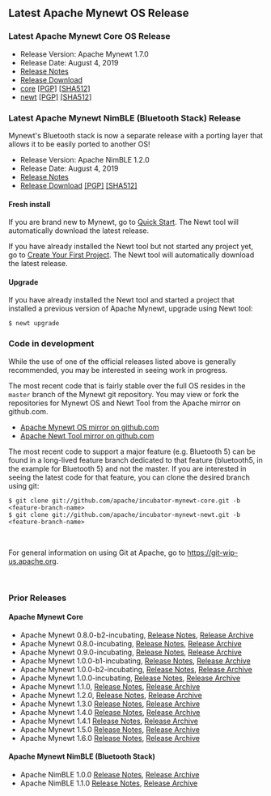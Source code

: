 ## Latest Apache Mynewt OS Release

### Latest Apache Mynewt Core OS Release

*   Release Version: Apache Mynewt 1.7.0
*   Release Date: August 4, 2019
*   [Release Notes](https://cwiki.apache.org/confluence/display/MYNEWT/RN-1.7.0)
*   [Release Download](https://www.apache.org/dyn/closer.lua/mynewt/apache-mynewt-1.7.0/)
 *  [core](https://www.apache.org/dyn/closer.lua/mynewt/apache-mynewt-1.7.0/apache-mynewt-core-1.7.0.tgz)
    [[PGP]](https://www.apache.org/dist/mynewt/apache-mynewt-1.7.0/apache-mynewt-core-1.7.0.tgz.asc)
    [[SHA512]](https://www.apache.org/dist/mynewt/apache-mynewt-1.7.0/apache-mynewt-newt-1.7.0.tgz.sha512)
 *   [newt](https://www.apache.org/dyn/closer.lua/mynewt/apache-mynewt-1.7.0/apache-mynewt-newt-1.7.0.tgz)
    [[PGP]](https://www.apache.org/dist/mynewt/apache-mynewt-1.7.0/apache-mynewt-newt-1.7.0.tgz.asc)
    [[SHA512]](https://www.apache.org/dist/mynewt/apache-mynewt-1.7.0/apache-mynewt-newt-1.7.0.tgz.sha512)

### Latest Apache Mynewt NimBLE (Bluetooth Stack) Release

Mynewt's Bluetooth stack is now a separate release with a porting layer that allows it to be easily ported to another OS!

*   Release Version: Apache NimBLE 1.2.0
*   Release Date: August 4, 2019
*   [Release Notes](https://cwiki.apache.org/confluence/display/MYNEWT/RN-NimBLE-1.2.0)
*   [Release Download](https://www.apache.org/dyn/closer.lua/mynewt/apache-nimble-1.2.0/apache-mynewt-nimble-1.2.0.tgz)
    [[PGP]](https://www.apache.org/dist/mynewt/apache-nimble-1.2.0/apache-mynewt-nimble-1.2.0.tgz.asc)
    [[SHA512]](https://www.apache.org/dist/mynewt/apache-nimble-1.2.0/apache-mynewt-nimble-1.2.0.tgz.sha512)

#### Fresh install

If you are brand new to Mynewt, go to [Quick Start](/latest/get_started/). The Newt tool will automatically download the latest release.

If you have already installed the Newt tool but not started any project yet, go to [Create Your First Project](/latest/get_started/project_create.html). The Newt tool will automatically download the latest release.

#### Upgrade

If you have already installed the Newt tool and started a project that installed a previous version of Apache Mynewt, upgrade using Newt tool:

```
$ newt upgrade
```

### Code in development

While the use of one of the official releases listed above is generally recommended, you may be interested in seeing work in progress.

The most recent code that is fairly stable over the full OS resides in the `master` branch of the Mynewt git repository. You may view or fork the repositories for Mynewt OS and Newt Tool from the Apache mirror on github.com.

*   [Apache Mynewt OS mirror on github.com](https://github.com/apache/incubator-mynewt-core/tree/master)
*   [Apache Newt Tool mirror on github.com](https://github.com/apache/incubator-mynewt-newt/tree/master)

The most recent code to support a major feature (e.g. Bluetooth 5) can be found in a long-lived feature branch dedicated to that feature (bluetooth5, in the example for Bluetooth 5) and not the master. If you are interested in seeing the latest code for that feature, you can clone the desired branch using git:

```
$ git clone git://github.com/apache/incubator-mynewt-core.git -b <feature-branch-name>
$ git clone git://github.com/apache/incubator-mynewt-newt.git -b <feature-branch-name>
```

<br>

For general information on using Git at Apache, go to https://git-wip-us.apache.org.

<br>

### Prior Releases

#### Apache Mynewt Core

*   Apache Mynewt 0.8.0-b2-incubating, [Release Notes](https://cwiki.apache.org/confluence/display/MYNEWT/RN-0.8.0-b2-incubating), [Release Archive](https://archive.apache.org/dist/incubator/mynewt/apache-mynewt-0.8.0-b2-incubating/)
*   Apache Mynewt 0.8.0-incubating, [Release Notes](https://cwiki.apache.org/confluence/display/MYNEWT/RN-0.8.0-incubating), [Release Archive](https://archive.apache.org/dist/incubator/mynewt/apache-mynewt-0.8.0-incubating/)
*   Apache Mynewt 0.9.0-incubating, [Release Notes](https://cwiki.apache.org/confluence/display/MYNEWT/RN-0.9.0-incubating), [Release Archive](https://archive.apache.org/dist/incubator/mynewt/apache-mynewt-0.9.0-incubating/)
*   Apache Mynewt 1.0.0-b1-incubating, [Release Notes](https://cwiki.apache.org/confluence/display/MYNEWT/RN-1.0.0-b1-incubating), [Release Archive](https://archive.apache.org/dist/incubator/mynewt/apache-mynewt-1.0.0-b1-incubating/)
*   Apache Mynewt 1.0.0-b2-incubating, [Release Notes](https://cwiki.apache.org/confluence/display/MYNEWT/RN-1.0.0-b2-incubating), [Release Archive](https://archive.apache.org/dist/incubator/mynewt/apache-mynewt-1.0.0-b2-incubating/)
*   Apache Mynewt 1.0.0-incubating, [Release Notes](https://cwiki.apache.org/confluence/display/MYNEWT/RN-1.0.0-incubating), [Release Archive](https://archive.apache.org/dist/incubator/mynewt/apache-mynewt-1.0.0-incubating/)
*   Apache Mynewt 1.1.0, [Release Notes](https://cwiki.apache.org/confluence/display/MYNEWT/RN-1.1.0), [Release Archive](https://archive.apache.org/dist/mynewt/apache-mynewt-1.1.0/)
*   Apache Mynewt 1.2.0, [Release Notes](https://cwiki.apache.org/confluence/display/MYNEWT/RN-1.2.0), [Release Archive](https://archive.apache.org/dist/mynewt/apache-mynewt-1.2.0/)
*   Apache Mynewt 1.3.0 [Release Notes](https://cwiki.apache.org/confluence/display/MYNEWT/RN-1.3.0), [Release Archive](https://www.apache.org/dyn/closer.lua/mynewt/apache-mynewt-1.3.0)
*   Apache Mynewt 1.4.0 [Release Notes](https://cwiki.apache.org/confluence/display/MYNEWT/RN-1.4.0), [Release Archive](https://www.apache.org/dyn/closer.lua/mynewt/apache-mynewt-1.4.0)
*   Apache Mynewt 1.4.1 [Release Notes](https://cwiki.apache.org/confluence/display/MYNEWT/RN-1.4.1), [Release Archive](https://www.apache.org/dyn/closer.lua/mynewt/apache-mynewt-1.4.1)
*   Apache Mynewt 1.5.0 [Release Notes](https://cwiki.apache.org/confluence/display/MYNEWT/RN-1.5.0), [Release Archive](https://www.apache.org/dyn/closer.lua/mynewt/apache-mynewt-1.5.0)
*   Apache Mynewt 1.6.0 [Release Notes](https://cwiki.apache.org/confluence/display/MYNEWT/RN-1.6.0), [Release Archive](https://www.apache.org/dyn/closer.lua/mynewt/apache-mynewt-1.6.0)

#### Apache Mynewt NimBLE (Bluetooth Stack)

*   Apache NimBLE 1.0.0 [Release Notes](https://cwiki.apache.org/confluence/display/MYNEWT/RN-1.4.0), [Release Archive](https://www.apache.org/dyn/closer.lua/mynewt/apache-nimble-1.0.0)
*   Apache NimBLE 1.1.0 [Release Notes](https://cwiki.apache.org/confluence/display/MYNEWT/RN-NimBLE-1.1.0), [Release Archive](https://www.apache.org/dyn/closer.lua/mynewt/apache-nimble-1.1.0)

<br>
<br>

